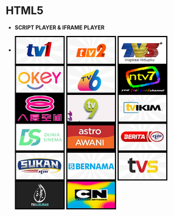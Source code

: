 # HTML5
*  **SCRIPT PLAYER & IFRAME PLAYER**

* <a href="https://mifntechnology.github.io/HTML5/content/Tv1_live_stream/index.html"><img src="https://github.com/MIFNtechnology/siaranMy/raw/main/logo/Tv1.png" alt="Tv1" align="center" style="border:3px solid black" width="125" height="70" /></a> <a href="https://mifntechnology.github.io/HTML5/content/Tv2_live_stream/index.html"><img src="https://github.com/MIFNtechnology/siaranMy/raw/main/logo/Tv2.png" alt="Tv2" align="center" style="border:3px solid black" width="125" height="70" /></a> <a href="https://mifntechnology.github.io/HTML5/content/Tv3_live_stream/index.html"><img src="https://github.com/MIFNtechnology/siaranMy/raw/main/logo/Tv3.png" alt="Tv3" align="center" style="border:3px solid black" width="125" height="70" /></a> <a href="https://mifntechnology.github.io/HTML5/content/OkeyTv_live_stream/index.html"><img src="https://github.com/MIFNtechnology/siaranMy/raw/main/logo/OkeyTv.png" alt="OkeyTv" align="center" style="border:3px solid black" width="125" height="70" /></a> <a href="https://mifntechnology.github.io/HTML5/content/Tv6_live_stream/index.html"><img src="https://github.com/MIFNtechnology/siaranMy/raw/main/logo/Tv6.png" alt="Tv6" align="center" style="border:3px solid black" width="125" height="70" /></a> <a href="https://mifntechnology.github.io/HTML5/content/Ntv7_live_stream/index.html"><img src="https://github.com/MIFNtechnology/siaranMy/raw/main/logo/DidikTv.png" alt="DidikTv" align="center" style="border:3px solid black" width="125" height="70" /></a> <a href="https://mifntechnology.github.io/HTML5/content/8tv_live_stream/index.html"><img src="https://github.com/MIFNtechnology/siaranMy/raw/main/logo/8tv.png" alt="8tv" align="center" style="border:3px solid black" width="125" height="70" /></a> <a href="https://mifntechnology.github.io/HTML5/content/Tv9_live_stream/index.html"><img src="https://github.com/MIFNtechnology/siaranMy/raw/main/logo/Tv9.png" alt="Tv9" align="center" style="border:3px solid black" width="125" height="70" /></a> <a href="https://mifntechnology.github.io/HTML5/content/TvIkim_live_stream/index.html"><img src="https://github.com/MIFNtechnology/siaranMy/raw/main/logo/TvIkim.png" alt="TvIkim" align="center" style="border:3px solid black" width="125" height="70" /></a> <a href="https://mifntechnology.github.io/HTML5/content/DuniaSinema_live_stream/index.html"><img src="https://github.com/MIFNtechnology/siaranMy/raw/main/logo/DuniaSinema.png" alt="DuniaSinema" align="center" style="border:3px solid black" width="125" height="70" /></a> <a href="https://mifntechnology.github.io/HTML5/content/Awani_live_stream/index.html"><img src="https://github.com/MIFNtechnology/siaranMy/raw/main/logo/AstroAwani.png" alt="AstroAwani" align="center" style="border:3px solid black" width="125" height="70" /></a> <a href="https://mifntechnology.github.io/HTML5/content/BeritaRtm_live_stream/index.html"><img src="https://github.com/MIFNtechnology/siaranMy/raw/main/logo/BeritaRtm.png" alt="BeritaRtm" align="center" style="border:3px solid black" width="125" height="70" /></a> <a href="https://mifntechnology.github.io/HTML5/content/SukanRtm_live_stream/index.html"><img src="https://github.com/MIFNtechnology/siaranMy/raw/main/logo/SukanRtm.png" alt="SukanRtm" align="center" style="border:3px solid black" width="125" height="70" /></a> <a href="https://mifntechnology.github.io/HTML5/content/BernamaTv_live_stream/index.html"><img src="https://github.com/MIFNtechnology/siaranMy/raw/main/logo/Bernama.png" alt="BernamaTv" align="center" style="border:3px solid black" width="125" height="70" /></a> <a href="https://mifntechnology.github.io/HTML5/content/Tvs_live_stream/index.html"><img src="https://github.com/MIFNtechnology/siaranMy/raw/main/logo/Tvs.png" alt="Tvs" align="center" style="border:3px solid black" width="125" height="70" /></a> <a href="https://mifntechnology.github.io/HTML5/content/TvAlhijrah_live_stream/iframe.html"><img src="https://github.com/MIFNtechnology/siaranMy/raw/main/logo/TvAlhijrah.png" alt="TvAlhijrah" align="center" style="border:3px solid black" width="125" height="70" /></a> <a href="https://mifntechnology.github.io/HTML5/content/CartoonNetwork_live_stream/index.html"><img src="https://github.com/MIFNtechnology/siaranMy/raw/main/logo/CN.png" alt="CartoonNetwork" align="center" style="border:3px solid black" width="125" height="70" /></a>
